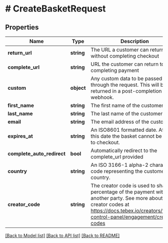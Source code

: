 # # CreateBasketRequest

## Properties

Name | Type | Description | Notes
------------ | ------------- | ------------- | -------------
**return_url** | **string** | The URL a customer can return to without completing checkout | [optional]
**complete_url** | **string** | URL the customer can return to after completing payment | [optional]
**custom** | **object** | Any custom data to be passed through the request. This will be returned in a post-completion webhook. | [optional]
**first_name** | **string** | The first name of the customer | [optional]
**last_name** | **string** | The last name of the customer | [optional]
**email** | **string** | The email address of the customer | [optional]
**expires_at** | **string** | An ISO8601 formatted date. After this date the basket cannot be used to checkout. | [optional]
**complete_auto_redirect** | **bool** | Automatically redirect to the complete_url provided | [optional]
**country** | **string** | An ISO 3166-1 alpha-2 character code representing the customer&#39;s country. | [optional]
**creator_code** | **string** | The creator code is used to share a percentage of the payment with another party. See more about creator codes at https://docs.tebex.io/creators/tebex-control-panel/engagement/creator-codes | [optional]

[[Back to Model list]](../../README.md#models) [[Back to API list]](../../README.md#endpoints) [[Back to README]](../../README.md)
